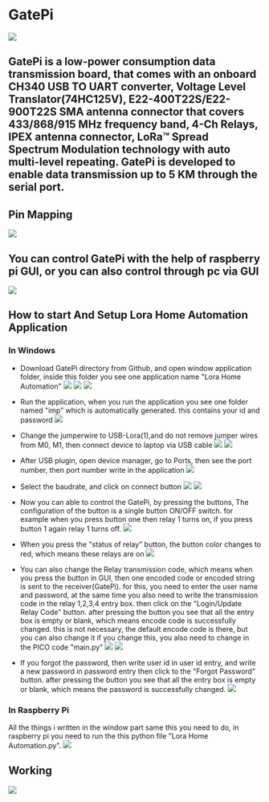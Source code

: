 # GatePi
<img src= "https://github.com/sbcshop/GatePi/blob/main/images/img4.png" />

## GatePi is a low-power consumption data transmission board, that comes with an onboard CH340 USB TO UART converter, Voltage Level Translator(74HC125V), E22-400T22S/E22-900T22S SMA antenna connector that covers 433/868/915 MHz frequency band, 4-Ch Relays, IPEX antenna connector, LoRa™ Spread Spectrum Modulation technology with auto multi-level repeating. GatePi is developed to enable data transmission up to 5 KM through the serial port.

## Pin Mapping
<img src= "https://github.com/sbcshop/GatePi/blob/main/images/img1.png" />

## You can control GatePi with the help of raspberry pi GUI, or you can also control through pc via GUI
<img src="https://github.com/sbcshop/GatePi/blob/main/images/img7.JPG" />

## How to start And Setup Lora Home Automation Application
### In Windows
  * Download GatePi directory from Github, and open window application folder, inside this folder you see one application name "Lora Home Automation"
     <img src="https://github.com/sbcshop/GatePi/blob/main/images/imgs7.JPG" />
     <img src="https://github.com/sbcshop/GatePi/blob/main/images/imgs13.JPG" />
     <img src="https://github.com/sbcshop/GatePi/blob/main/images/imgs1.JPG" />
  
  * Run the application, when you run the application you see one folder named "imp" which is automatically generated. this contains your id and password
     <img src="https://github.com/sbcshop/GatePi/blob/main/images/imgs2.JPG" />
  
  * Change the jumperwire to USB-Lora(1),and do not remove jumper wires from M0, M1, then connect device to laptop via USB cable
     <img src="https://github.com/sbcshop/GatePi/blob/main/images/imgs15.JPG" />
     <img src="https://github.com/sbcshop/GatePi/blob/main/images/imgs14.JPG" />
   
  * After USB plugin, open device manager, go to Ports, then see the port number, then port number write in the application
     <img src="https://github.com/sbcshop/GatePi/blob/main/images/imgs3.JPG" />

  * Select the baudrate, and click on connect button
     <img src="https://github.com/sbcshop/GatePi/blob/main/images/imgs4.JPG" />
     <img src="https://github.com/sbcshop/GatePi/blob/main/images/imgs5.JPG" />
   
  * Now you can able to control the GatePi, by pressing the buttons, The configuration of the button is a single button ON/OFF switch. for example when you press button one then relay 1 
    turns on, if you press button 1 again relay 1 turns off. 
     <img src="https://github.com/sbcshop/GatePi/blob/main/images/imgs6.JPG" />
   
  * When you press the "status of relay" button, the button color changes to red, which means these relays are on
     <img src="https://github.com/sbcshop/GatePi/blob/main/images/imgs12.JPG" />
   
  * You can also change the Relay transmission code, which means when you press the button in GUI, then one encoded code or encoded string is sent to the receiver(GatePi). for this, you need to enter the user name and password, at the same time you also need to write the transmission code in the relay 1,2,3,4 entry box. then click on the "Login/Update Relay Code" button. after pressing the button you see that all the entry box is empty or blank, which means encode code is successfully changed. this is not necessary, the default encode code is there, but you can also change it if you change this, you also need to change in the PICO code   "main.py"
     <img src="https://github.com/sbcshop/GatePi/blob/main/images/imgs8.JPG" />
     <img src="https://github.com/sbcshop/GatePi/blob/main/images/imgs16.JPG" />

  * If you forgot the password, then write user id in user id entry, and write a new password in password entry then click to the "Forgot Password" button. after pressing the button you see that all the entry box is empty or blank, which means the password is successfully changed.
     <img src="https://github.com/sbcshop/GatePi/blob/main/images/imgs10.JPG" />
  
### In Raspberry Pi
All the things i written in the window part same this you need to do, in raspberry pi you need to run the this python file "Lora Home Automation.py".
     <img src="https://github.com/sbcshop/GatePi/blob/main/images/imgs16.JPG" />
     
## Working
  <img src="https://github.com/sbcshop/GatePi/blob/main/images/giff.gif" />


